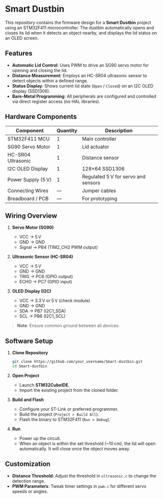 # Smart Dustbin

This repository contains the firmware design for a **Smart Dustbin** project using an STM32F411 microcontroller. The dustbin automatically opens and closes its lid when it detects an object nearby, and displays the lid status on an OLED screen.

## Features

* **Automatic Lid Control**: Uses PWM to drive an SG90 servo motor for opening and closing the lid.
* **Distance Measurement**: Employs an HC-SR04 ultrasonic sensor to detect objects within a defined range.
* **Status Display**: Shows current lid state (`Open` / `Closed`) on an I2C OLED display (SSD1306).
* **Bare-Metal Programming**: All peripherals are configured and controlled via direct register access (no HAL libraries).

## Hardware Components

| Component          | Quantity | Description                         |
| ------------------ | -------- | ----------------------------------- |
| STM32F411 MCU      | 1        | Main controller                     |
| SG90 Servo Motor   | 1        | Lid actuator                        |
| HC-SR04 Ultrasonic | 1        | Distance sensor                     |
| I2C OLED Display   | 1        | 128×64 SSD1306                      |
| Power Supply (5 V) | 1        | Regulated 5 V for servo and sensors |
| Connecting Wires   | —        | Jumper cables                       |
| Breadboard / PCB   | —        | For prototyping    |

## Wiring Overview

1. **Servo Motor (SG90)**

   * VCC → 5 V
   * GND → GND
   * Signal → PB4 (TIM2\_CH2 PWM output)

2. **Ultrasonic Sensor (HC-SR04)**

   * VCC → 5 V
   * GND → GND
   * TRIG → PC6 (GPIO output)
   * ECHO → PC7 (GPIO input)

3. **OLED Display (I2C)**

   * VCC → 3.3 V or 5 V (check module)
   * GND → GND
   * SDA → PB7 (I2C1\_SDA)
   * SCL → PB6 (I2C1\_SCL)

> **Note**: Ensure common ground between all devices.

## Software Setup

1. **Clone Repository**

   ```bash
   git clone https://github.com/your_username/Smart-dustbin.git
   cd Smart-dustbin
   ```

2. **Open Project**

   * Launch **STM32CubeIDE**.
   * Import the existing project from the cloned folder.

3. **Build and Flash**

   * Configure your ST-Link or preferred programmer.
   * Build the project (`Project > Build All`).
   * Flash the binary to STM32F411 (`Run > Debug`).

4. **Run**

   * Power up the circuit.
   * When an object is within the set threshold (\~10 cm), the lid will open automatically. It will close once the object moves away.

## Customization

* **Distance Threshold**: Adjust the threshold in `ultrasonic.c` to change the detection range.
* **PWM Parameters**: Tweak timer settings in `pwm.c` for different servo speeds or angles.

